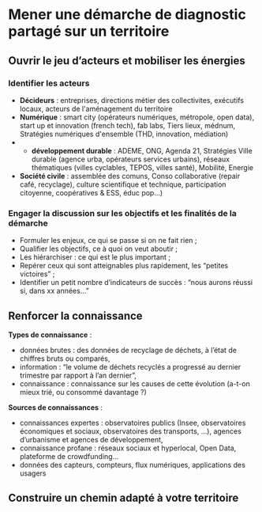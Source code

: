 # Mener une démarche de diagnostic partagé sur un territoire

## Ouvrir le jeu d’acteurs et mobiliser les énergies

### Identifier les acteurs

- **Décideurs** : entreprises, directions métier des collectivites, exécutifs locaux, acteurs de l'aménagement du territoire
- **Numérique** : smart city (opérateurs numériques, métropole, open data), start up et innovation (french tech), fab labs, Tiers lieux, médnum, Stratégies numériques d'ensemble (THD, innovation, médiation)
- - **développement durable** : ADEME, ONG, Agenda 21, Stratégies Ville durable (agence urba, opérateurs services urbains), réseaux thématiques (villes cyclables, TEPOS, villes santé), Mobilité, Energie
- **Société civile** : assemblée des comuns, Conso collaborative (repair café, recyclage), culture scientifique et technique, participation citoyenne, coopératives & ESS, éduc pop...)

### Engager la discussion sur les objectifs et les finalités de la démarche

- Formuler les enjeux, ce qui se passe si on ne fait rien ;
- Qualifier les objectifs, ce à quoi on veut aboutir ;
- Les hiérarchiser : ce qui est le plus important ;
- Repérer ceux qui sont atteignables plus rapidement, les “petites victoires” ;
- Identifier un petit nombre d’indicateurs de succès : “nous aurons réussi si, dans xx années...”

## Renforcer la connaissance

**Types de connaissance** :
- données brutes : des données de recyclage de déchets, à l’état de chiffres bruts ou comparés,
- information : “le volume de déchets recyclés a progressé au dernier trimestre par rapport à l’an dernier”,
- connaissance : connaissance sur les causes de cette évolution (a-t-on mieux trié, ou consommé davantage ?)

**Sources de connaissances** :
- connaissances expertes : observatoires publics (Insee, observatoires économiques et sociaux, observatoires des transports, ...), agences d’urbanisme et agences de développement,
- connaissance profane : réseaux sociaux et hyperlocal, Open Data, plateforme de crowdfunding...
- données des capteurs, compteurs, flux numériques, applications des usagers

## Construire un chemin adapté à votre territoire
